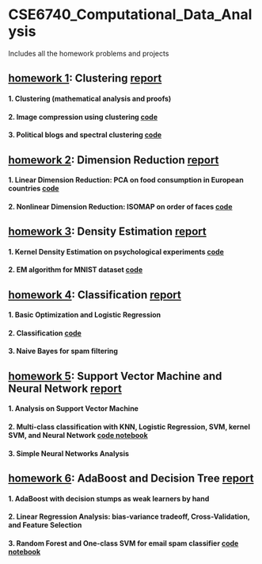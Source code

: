# CSE6740_Computational_Data_Analysis
Includes all the homework problems and projects
## [homework 1](https://github.com/sliao7/CSE6740_Computational_Data_Analysis/tree/main/homework1): Clustering [ report ](https://github.com/sliao7/CSE6740_Computational_Data_Analysis/blob/main/homework1/Shasha_Liao_HW1_report.pdf)
#### 1. Clustering (mathematical analysis and proofs)

#### 2. Image compression using clustering [ code ](https://github.com/sliao7/CSE6740_Computational_Data_Analysis/tree/main/homework1/python)

#### 3. Political blogs and spectral clustering [ code ](https://github.com/sliao7/CSE6740_Computational_Data_Analysis/blob/main/homework1/python/spectral_clustering.py)

## [homework 2](https://github.com/sliao7/CSE6740_Computational_Data_Analysis/tree/main/homework2): Dimension Reduction [ report ](https://github.com/sliao7/CSE6740_Computational_Data_Analysis/blob/main/homework2/Shasha_Liao_HW2_report.pdf) 
#### 1. Linear Dimension Reduction: PCA on food consumption in European countries [ code ](https://github.com/sliao7/CSE6740_Computational_Data_Analysis/blob/main/homework2/python/food_PCA.py)
#### 2. Nonlinear Dimension Reduction: ISOMAP on order of faces [ code ](https://github.com/sliao7/CSE6740_Computational_Data_Analysis/blob/main/homework2/python/isomap.py)

## [homework 3](https://github.com/sliao7/CSE6740_Computational_Data_Analysis/tree/main/homework3): Density Estimation [ report ](https://github.com/sliao7/CSE6740_Computational_Data_Analysis/blob/main/homework3/Shasha_Liao_HW3_report.pdf) 
#### 1. Kernel Density Estimation on psychological experiments [ code ](https://github.com/sliao7/CSE6740_Computational_Data_Analysis/blob/main/homework3/python/density_estimation.py)
#### 2. EM algorithm for MNIST dataset [ code ](https://github.com/sliao7/CSE6740_Computational_Data_Analysis/blob/main/homework3/python/EM_scipy.py)

## [homework 4](https://github.com/sliao7/CSE6740_Computational_Data_Analysis/tree/main/homework4): Classification [ report ](https://github.com/sliao7/CSE6740_Computational_Data_Analysis/blob/main/homework4/Liao_Shasha_HW4_report.pdf)
#### 1. Basic Optimization and Logistic Regression
#### 2. Classification [ code ](https://github.com/sliao7/CSE6740_Computational_Data_Analysis/blob/main/homework4/python/classifier.py)
#### 3. Naive Bayes for spam filtering

## [homework 5](https://github.com/sliao7/CSE6740_Computational_Data_Analysis/tree/main/homework5): Support Vector Machine and Neural Network [ report ](https://github.com/sliao7/CSE6740_Computational_Data_Analysis/blob/main/homework5/Liao_Shasha_HW5_report.pdf)

#### 1. Analysis on Support Vector Machine
#### 2. Multi-class classification with KNN, Logistic Regression, SVM, kernel SVM, and Neural Network [ code ](https://github.com/sliao7/CSE6740_Computational_Data_Analysis/blob/main/homework5/Python/classification_mnist.py) [ notebook ](https://github.com/sliao7/CSE6740_Computational_Data_Analysis/blob/main/homework5/Python/classification_mnist.ipynb)
#### 3. Simple Neural Networks Analysis

## [homework 6](https://github.com/sliao7/CSE6740_Computational_Data_Analysis/tree/main/homework6): AdaBoost and Decision Tree [ report ](https://github.com/sliao7/CSE6740_Computational_Data_Analysis/blob/main/homework6/Liao_Shasha_HW6_report.pdf)

#### 1. AdaBoost with decision stumps as weak learners by hand
#### 2. Linear Regression Analysis: bias-variance tradeoff, Cross-Validation, and Feature Selection
#### 3. Random Forest and One-class SVM for email spam classifier [ code ](https://github.com/sliao7/CSE6740_Computational_Data_Analysis/blob/main/homework6/Python/email_spam_classifier.py) [ notebook ](https://github.com/sliao7/CSE6740_Computational_Data_Analysis/blob/main/homework6/Python/Email_Spam_Classifier.ipynb)

